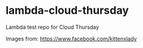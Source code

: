 # lambda-cloud-thursday
Lambda test repo for Cloud Thursday

Images from: https://www.facebook.com/kittenxlady